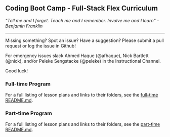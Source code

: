 ## Coding Boot Camp - Full-Stack Flex Curriculum

_"Tell me and I forget. Teach me and I remember. Involve me and I learn" - Benjamin Franklin_

- - -

Missing something? Spot an issue? Have a suggestion? Please submit a pull request or log the issue in Github!

For emergency issues slack Ahmed Haque (@afhaque), Nick Bartlett (@nick), and/or Peleke Sengstacke (@peleke) in the Instructional Channel.

Good luck!

### Full-time Program

For a full listing of lesson plans and links to their folders, see the [full-time README.md](02-lesson-plans/full-time/README.md).

### Part-time Program

For a full listing of lesson plans and links to their folders, see the [part-time README.md](02-lesson-plans/part-time/README.md).

